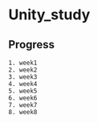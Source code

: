 # Unity_study

## Progress
```
1. week1
2. week2
3. week3
4. week4
5. week5
6. week6
7. week7
8. week8
```
